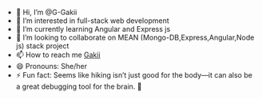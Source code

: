 - 👋 Hi, I’m @G-Gakii
- 👀 I’m interested in full-stack web development
- 🌱 I’m currently learning Angular and Express js
- 💞️ I’m looking to collaborate on MEAN (Mongo-DB,Express,Angular,Node js) stack project
- 📫 How to reach me [Gakii](https://www.linkedin.com/in/gakii-violet-ab46841a9/)
- 😄 Pronouns: She/her
- ⚡ Fun fact: Seems like hiking isn’t just good for the body—it can also be a great debugging tool for the brain. 🥾

<!---
G-Gakii/G-Gakii is a ✨ special ✨ repository because its `README.md` (this file) appears on your GitHub profile.
You can click the Preview link to take a look at your changes.
--->
